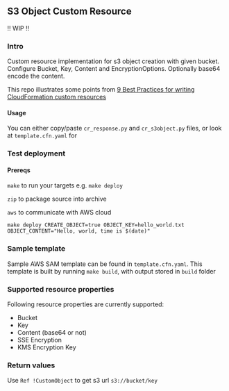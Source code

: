 ## S3 Object Custom Resource

!! WIP !!

### Intro

Custom resource implementation for s3 object creation with given bucket.
Configure Bucket, Key, Content and EncryptionOptions. Optionally base64 encode the content. 

This repo illustrates some points from 
[9 Best Practices for writing CloudFormation custom resources]()


#### Usage

You can either copy/paste `cr_response.py` and `cr_s3object.py` files, or look at `template.cfn.yaml` for 

### Test deployment

#### Prereqs

`make` to run your targets e.g. `make deploy`

`zip` to package source into archive

`aws` to communicate with AWS cloud

```shell
make deploy CREATE_OBJECT=true OBJECT_KEY=hello_world.txt OBJECT_CONTENT="Hello, world, time is $(date)"
```

### Sample template

Sample AWS SAM template can be found in `template.cfn.yaml`. This template is built by running `make build`, with output stored in `build` folder 

### Supported resource properties

Following resource properties are currently supported:

- Bucket
- Key
- Content (base64 or not)
- SSE Encryption
- KMS Encryption Key

### Return values

Use `Ref !CustomObject` to get s3 url `s3://bucket/key` 

